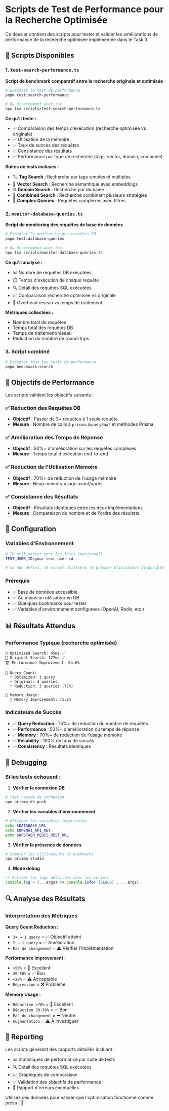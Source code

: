 # Scripts de Test de Performance pour la Recherche Optimisée

Ce dossier contient des scripts pour tester et valider les améliorations de performance de la recherche optimisée implémentée dans le Task 3.

## 📁 Scripts Disponibles

### 1. `test-search-performance.ts`
**Script de benchmark comparatif entre la recherche originale et optimisée**

```bash
# Exécuter le test de performance
pnpm test:search-performance

# Ou directement avec tsx
npx tsx scripts/test-search-performance.ts
```

**Ce qu'il teste :**
- ✅ Comparaison des temps d'exécution (recherche optimisée vs originale)
- ✅ Utilisation de la mémoire
- ✅ Taux de succès des requêtes
- ✅ Consistance des résultats
- ✅ Performance par type de recherche (tags, vector, domain, combinée)

**Suites de tests incluses :**
- 🏷️ **Tag Search** : Recherche par tags simples et multiples
- 🧠 **Vector Search** : Recherche sémantique avec embeddings
- 🌐 **Domain Search** : Recherche par domaine
- 🔀 **Combined Search** : Recherche combinant plusieurs stratégies
- 🔧 **Complex Queries** : Requêtes complexes avec filtres

### 2. `monitor-database-queries.ts`
**Script de monitoring des requêtes de base de données**

```bash
# Exécuter le monitoring des requêtes DB
pnpm test:database-queries

# Ou directement avec tsx
npx tsx scripts/monitor-database-queries.ts
```

**Ce qu'il analyse :**
- 📊 Nombre de requêtes DB exécutées
- ⏱️ Temps d'exécution de chaque requête
- 🔍 Détail des requêtes SQL exécutées
- 📈 Comparaison recherche optimisée vs originale
- 💾 Overhead réseau vs temps de traitement

**Métriques collectées :**
- Nombre total de requêtes
- Temps total des requêtes DB
- Temps de traitement/réseau
- Réduction du nombre de round-trips

### 3. Script combiné
```bash
# Exécuter tous les tests de performance
pnpm benchmark:search
```

## 🎯 Objectifs de Performance

Les scripts valident les objectifs suivants :

### ✅ Réduction des Requêtes DB
- **Objectif** : Passer de 3+ requêtes à 1 seule requête
- **Mesure** : Nombre de calls à `prisma.$queryRaw*` et méthodes Prisma

### ✅ Amélioration des Temps de Réponse
- **Objectif** : 50%+ d'amélioration sur les requêtes complexes
- **Mesure** : Temps total d'exécution end-to-end

### ✅ Réduction de l'Utilisation Mémoire
- **Objectif** : 70%+ de réduction de l'usage mémoire
- **Mesure** : Heap memory usage avant/après

### ✅ Consistance des Résultats
- **Objectif** : Résultats identiques entre les deux implémentations
- **Mesure** : Comparaison du nombre et de l'ordre des résultats

## 🔧 Configuration

### Variables d'Environnement
```bash
# ID utilisateur pour les tests (optionnel)
TEST_USER_ID=your-test-user-id

# Si non défini, le script utilisera le premier utilisateur disponible
```

### Prérequis
- ✅ Base de données accessible
- ✅ Au moins un utilisateur en DB
- ✅ Quelques bookmarks pour tester
- ✅ Variables d'environnement configurées (OpenAI, Redis, etc.)

## 📊 Résultats Attendus

### Performance Typique (recherche optimisée)
```
🚀 Optimized Search: 45ms ✅
🐢 Original Search: 127ms ✅
🏆 Performance Improvement: 64.6%

🔢 Query Count:
  • Optimized: 1 query
  • Original: 4 queries
  • Reduction: 3 queries (75%)

💾 Memory Usage:
  💚 Memory Improvement: 71.2%
```

### Indicateurs de Succès
- ✅ **Query Reduction** : 75%+ de réduction du nombre de requêtes
- ✅ **Performance** : 50%+ d'amélioration du temps de réponse
- ✅ **Memory** : 70%+ de réduction de l'usage mémoire
- ✅ **Reliability** : 100% de taux de succès
- ✅ **Consistency** : Résultats identiques

## 🐛 Debugging

### Si les tests échouent :

1. **Vérifier la connexion DB**
```bash
# Test rapide de connexion
npx prisma db push
```

2. **Vérifier les variables d'environnement**
```bash
# Afficher les variables importantes
echo $DATABASE_URL
echo $OPENAI_API_KEY
echo $UPSTASH_REDIS_REST_URL
```

3. **Vérifier la présence de données**
```bash
# Compter les utilisateurs et bookmarks
npx prisma studio
```

4. **Mode debug**
```typescript
// Activer les logs détaillés dans les scripts
console.log = (...args) => console.info('[DEBUG]', ...args);
```

## 🔍 Analyse des Résultats

### Interprétation des Métriques

**Query Count Reduction :**
- `3+ → 1 query` = ✅ Objectif atteint
- `2 → 1 query` = ✅ Amélioration
- `Pas de changement` = ⚠️ Vérifier l'implémentation

**Performance Improvement :**
- `>50%` = 🚀 Excellent
- `20-50%` = ✅ Bon
- `<20%` = ⚠️ Acceptable
- `Régression` = ❌ Problème

**Memory Usage :**
- `Réduction >70%` = 🚀 Excellent
- `Réduction 30-70%` = ✅ Bon
- `Pas de changement` = ➖ Neutre
- `Augmentation` = ⚠️ À investiguer

## 📝 Reporting

Les scripts génèrent des rapports détaillés incluant :
- 📊 Statistiques de performance par suite de tests
- 🔍 Détail des requêtes SQL exécutées
- 📈 Graphiques de comparaison
- ✅ Validation des objectifs de performance
- 🐛 Rapport d'erreurs éventuelles

Utilisez ces données pour valider que l'optimisation fonctionne comme prévu ! 🎉